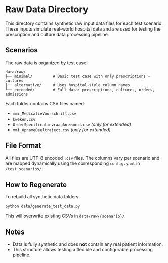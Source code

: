 # Raw Data Directory

This directory contains synthetic raw input data files for each test scenario. These inputs simulate real-world hospital data and are used for testing the prescription and culture data processing pipeline.

## Scenarios

The raw data is organized by test case:

```
data/raw/
├── minimal/         # Basic test case with only prescriptions + cultures
├── alternative/     # Uses hospital-style column names
└── extended/        # Full data: prescriptions, cultures, orders, admissions
```

Each folder contains CSV files named:

- `mmi_MedicatieVoorschrift.csv`
- `kweken.csv`
- `OrderSpecificatievraagAntwoord.csv` *(only for extended)*
- `mmi_OpnameDeeltraject.csv` *(only for extended)*

## File Format

All files are UTF-8 encoded `.csv` files. The columns vary per scenario and are mapped dynamically using the corresponding `config.yaml` in `/test_scenarios/`.

## How to Regenerate

To rebuild all synthetic data folders:

```bash
python data/generate_test_data.py
```

This will overwrite existing CSVs in `data/raw/{scenario}/`.

## Notes

- Data is fully synthetic and does **not** contain any real patient information.
- This structure allows testing a flexible and configurable processing pipeline.